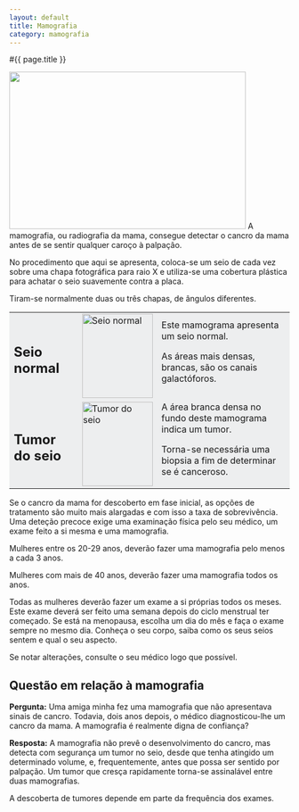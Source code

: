 ```yaml
---
layout: default
title: Mamografia
category: mamografia
---
```


#{{ page.title }}

<img class="alignnone size-full wp-image-30" title="mamografia" src="http://www.cancrodamama.com/assets/2011/06/mamografia.jpg" alt="" width="425" height="282" />
A mamografia, ou radiografia da mama, consegue detectar o cancro da mama antes de se sentir qualquer caroço à palpação.

No procedimento que aqui se apresenta, coloca-se um seio de cada vez sobre uma chapa fotográfica para raio X e utiliza-se uma cobertura plástica para achatar o seio suavemente contra a placa.

Tiram-se normalmente duas ou três chapas, de ângulos diferentes.

<table border="0" cellpadding="10" width="100%">
<tbody>
<tr>
<td bgcolor="#edeeef">
<h2>Seio normal</h2>
</td>
<td bgcolor="#edeeef"><img class="size-full wp-image-24 " title="mamografia_clip_image004" src="http://www.cancrodamama.com/assets/2011/06/mamografia_clip_image004.jpg" alt="Seio normal" width="127" height="151" /></td>
<td bgcolor="#edeeef">Este mamograma apresenta um seio normal.

As áreas mais densas, brancas, são os canais galactóforos.</td>
</tr>
<tr>
<td bgcolor="#edeeef">
<h2>Tumor do seio</h2>
</td>
<td bgcolor="#edeeef"><img class="size-full wp-image-25" title="mamografia_clip_image006" src="http://www.cancrodamama.com/assets/2011/06/mamografia_clip_image006.jpg" alt="Tumor do seio" width="127" height="151" /></td>
<td bgcolor="#edeeef">A área branca densa no fundo deste mamograma indica um tumor.

Torna-se necessária uma biopsia a fim de determinar se é canceroso.</td>
</tr>
</tbody>
</table>

Se o cancro da mama for descoberto em fase inicial, as opções de tratamento são muito mais alargadas e com isso a taxa de sobrevivência. Uma deteção precoce exige uma examinação física pelo seu médico, um exame feito a si mesma e uma mamografia.

Mulheres entre os 20-29 anos, deverão fazer uma mamografia pelo menos a cada 3 anos.

Mulheres com mais de 40 anos, deverão fazer uma mamografia todos os anos.

Todas as mulheres deverão fazer um exame a si próprias todos os meses. Este exame deverá ser feito uma semana depois do ciclo menstrual ter começado. Se está na menopausa, escolha um dia do mês e faça o exame sempre no mesmo dia. Conheça o seu corpo, saiba como os seus seios sentem e qual o seu aspecto.

Se notar alterações, consulte o seu médico logo que possível.

<h2>Questão em relação à mamografia</h2>
<strong>Pergunta:</strong> Uma amiga minha fez uma mamografia que não apresentava sinais de cancro. Todavia, dois anos depois, o médico diagnosticou-lhe um cancro da mama. A mamografia é realmente digna de confiança?

<strong>Resposta:</strong> A mamografia não prevê o desenvolvimento do cancro, mas detecta com segurança um tumor no seio, desde que tenha atingido um determinado volume, e, frequentemente, antes que possa ser sentido por palpação. Um tumor que cresça rapidamente torna-se assinalável entre duas mamografias.

A descoberta de tumores depende em parte da frequência dos exames.